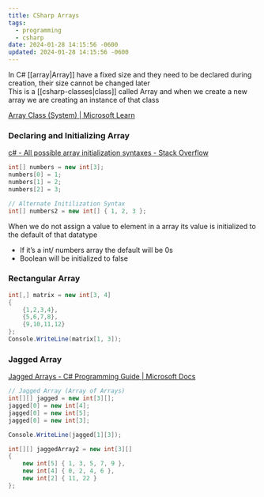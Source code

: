 ```yaml
---
title: CSharp Arrays
tags:
  - programming
  - csharp
date: 2024-01-28 14:15:56 -0600
updated: 2024-01-28 14:15:56 -0600
---
```


In C# [[array|Array]] have a fixed size and they need to be declared during creation, their size cannot be changed later  
This is a [[csharp-classes|class]] called Array and when we create a new array we are creating an instance of that class

[Array Class (System) | Microsoft Learn](https://docs.microsoft.com/en-us/dotnet/api/system.array?view=net-5.0)

### Declaring and Initializing Array

[c# - All possible array initialization syntaxes - Stack Overflow](https://stackoverflow.com/questions/5678216/all-possible-array-initialization-syntaxes)

````csharp
int[] numbers = new int[3];
numbers[0] = 1;
numbers[1] = 2;
numbers[2] = 3;

// Alternate Initilization Syntax
int[] numbers2 = new int[] { 1, 2, 3 };
````

When we do not assign a value to element in a array its value is initialized to the default of that datatype

* If it’s a int/ numbers array the default will be 0s
* Boolean will be initialized to false

### Rectangular Array

````csharp
int[,] matrix = new int[3, 4]
{
    {1,2,3,4},
    {5,6,7,8},
    {9,10,11,12}
};
Console.WriteLine(matrix[1, 3]);
````

### Jagged Array

[Jagged Arrays - C# Programming Guide | Microsoft Docs](https://docs.microsoft.com/en-us/dotnet/csharp/programming-guide/arrays/jagged-arrays)

````csharp
// Jagged Array (Array of Arrays)
int[][] jagged = new int[3][];
jagged[0] = new int[4];
jagged[0] = new int[5];
jagged[0] = new int[3];

Console.WriteLine(jagged[1][3]);

int[][] jaggedArray2 = new int[3][]
{
    new int[5] { 1, 3, 5, 7, 9 },
    new int[4] { 0, 2, 4, 6 },
    new int[2] { 11, 22 }
};
````
